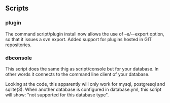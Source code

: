 ## Scripts

### plugin

The command script/plugin install now allows the use of –e/--export option, so that it issues a svn export. 
Added support for plugins hosted in GIT repositories.


### dbconsole

This script does the same thig as script/console but for your database. In other words it connects to the command line client of your database.

Looking at the code, this apparently will only work for mysql, postgresql and sqlite(3). When another database is configured in database.yml, this script will show: "not supported for this database type".
